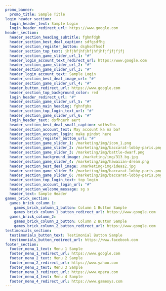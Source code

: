 ```yaml
---
promo_banner:
  promo_title: Sample Title
login_header_section:
  login_header_text: Sample Login
  login_header_redirect_url: https://www.google.com
header_section:
  header_section_heading_subtitle: fghnfdgh
  header_section_best_deal_caption: sdfgsdfhg
  header_section_register_button: dsghsdfhsdf
  header_section_top_text: jhfjhfjhfjhfjhfjhfjfjfjfjfj
  header_section_game_slider_url_1: "#"
  header_login_account_text_redirect_url: https://www.google.com
  header_section_game_slider_url_2: "#"
  header_section_game_slider_url_3: "#"
  header_login_account_text: Sample Login
  header_section_best_deal_image_url: "#"
  header_section_game_slider_url_4: "#"
  header_button_redirect_url: https://www.google.com
  header_section_top_background_color: red
  login_header_redirect_url: "#"
  header_section_game_slider_url_5: "#"
  header_section_main_heading: fghnfghs
  header_section_top_login_text_url: "#"
  header_section_game_slider_url_6: "#"
  login_header_text: dsfhgerh aert
  header_section_best_deal_small_caption: sdfhsfhs
  header_section_account_text: May account ka na ba?
  header_section_account_login: make pindot here
  header_section_register_button_url: "#"
  header_section_game_slider_1: /marketing/img/icon_1.png
  header_section_game_slider_2: /marketing/img/baccarat-lobby-paris.png
  header_section_game_slider_3: /marketing/img/battle-dwarf.png
  header_section_background_image: /marketing/img/313_bg.jpg
  header_section_game_slider_4: /marketing/img/hawaiian-dream.png
  header_section_best_deal_image: /marketing/img/ideas2.jpg
  header_section_game_slider_5: /marketing/img/baccarat-lobby-paris.png
  header_section_game_slider_6: /marketing/img/baccarat-lobby-paris.png
  header_section_top_login_text: top login
  header_section_account_login_url: "#"
  header_section_welcome_message: sg s
  header_text: Sample Header
games_brick_section:
  games_brick_column_1:
    games_brick_column_1_button: Column 1 Button Sample
    games_brick_column_1_button_redirect_url: https://www.google.com
  games_brick_column_2:
    games_brick_column_2_button: Column 2 Button Sample
    games_brick_column_2_button_redirect_url: https://www.google.com
testimonials_section:
  testimonials_button_text: Testimonial Button Sample
  testimonials_button_redirect_url: https://www.facebook.com
footer_section:
  footer_menu_1_text: Menu 1 Sample
  footer_menu_1_redirect_url: https://www.google.com
  footer_menu_2_text: Menu 2 Sample
  footer_menu_2_redirect_url: https://www.yahoo.com
  footer_menu_3_text: Menu 3 Sample
  footer_menu_3_redirect_url: https://www.opera.com
  footer_menu_4_text: Menu 4 Sample
  footer_menu_4_redirect_url: https://www.gamesys.com
---
```

